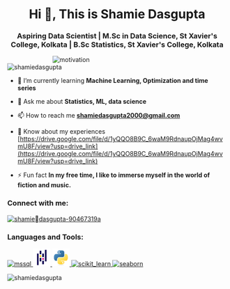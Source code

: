 
<h1 align="center">Hi 👋, This is Shamie Dasgupta</h1>
<h3 align="center">Aspiring Data Scientist | M.Sc in Data Science, St Xavier's College, Kolkata | B.Sc Statistics, St Xavier's College, Kolkata</h3>

<img align="right" alt="motivation" width="400" src="https://i.pinimg.com/originals/05/f0/51/05f051163a10540a91c8c98f6bc1fbe8.jpg">


<p align="left"> <img src="https://komarev.com/ghpvc/?username=shamiedasgupta&label=Profile%20views&color=0e75b6&style=flat" alt="shamiedasgupta" /> </p>

- 🌱 I’m currently learning **Machine Learning, Optimization and time series**

- 💬 Ask me about **Statistics, ML, data science**

- 📫 How to reach me **shamiedasgupta2000@gmail.com**

- 📄 Know about my experiences [https://drive.google.com/file/d/1yQQO8B9C_6waM9RdnaupOjMag4wvmU8F/view?usp=drive_link](https://drive.google.com/file/d/1yQQO8B9C_6waM9RdnaupOjMag4wvmU8F/view?usp=drive_link)

- ⚡ Fun fact **In my free time, I like to immerse myself in the world of fiction and music.**

<h3 align="left">Connect with me:</h3>
<p align="left">
<a href="https://linkedin.com/in/shamiedasgupta-90467319a" target="blank"><img align="center" src="https://raw.githubusercontent.com/rahuldkjain/github-profile-readme-generator/master/src/images/icons/Social/linked-in-alt.svg" alt="shamiedasgupta-90467319a" height="30" width="40" /></a>
</p>

<h3 align="left">Languages and Tools:</h3>
<p align="left"> <a href="https://www.microsoft.com/en-us/sql-server" target="_blank" rel="noreferrer"> <img src="https://www.svgrepo.com/show/303229/microsoft-sql-server-logo.svg" alt="mssql" width="40" height="40"/> </a> <a href="https://pandas.pydata.org/" target="_blank" rel="noreferrer"> <img src="https://raw.githubusercontent.com/devicons/devicon/2ae2a900d2f041da66e950e4d48052658d850630/icons/pandas/pandas-original.svg" alt="pandas" width="40" height="40"/> </a> <a href="https://www.python.org" target="_blank" rel="noreferrer"> <img src="https://raw.githubusercontent.com/devicons/devicon/master/icons/python/python-original.svg" alt="python" width="40" height="40"/> </a> <a href="https://scikit-learn.org/" target="_blank" rel="noreferrer"> <img src="https://upload.wikimedia.org/wikipedia/commons/0/05/Scikit_learn_logo_small.svg" alt="scikit_learn" width="40" height="40"/> </a> <a href="https://seaborn.pydata.org/" target="_blank" rel="noreferrer"> <img src="https://seaborn.pydata.org/_images/logo-mark-lightbg.svg" alt="seaborn" width="40" height="40"/> </a> </p>

<p><img align="center" src="https://github-readme-streak-stats.herokuapp.com/?user=shamiedasgupta&" alt="shamiedasgupta" /></p>
